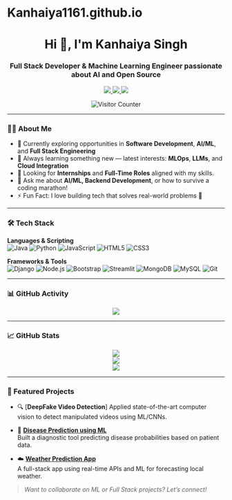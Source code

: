 # Kanhaiya1161.github.io

<h1 align="center">Hi 👋, I'm Kanhaiya Singh</h1>
<h3 align="center">Full Stack Developer & Machine Learning Engineer passionate about AI and Open Source</h3>

<p align="center">
  <a href="https://www.linkedin.com/in/kanhaiya-singh-bharadwaj" target="_blank">
    <img src="https://img.shields.io/badge/LinkedIn-0A66C2?style=for-the-badge&logo=linkedin&logoColor=white"/>
  </a>
  <a href="https://personal-portfolio-kanhaiya.netlify.app/" target="_blank">
    <img src="https://img.shields.io/badge/Portfolio-000000?style=for-the-badge&logo=firefox-browser&logoColor=white"/>
  </a>
  <a href="https://x.com/_Kanhaiya_01" target="_blank">
    <img src="https://img.shields.io/badge/Twitter-1DA1F2?style=for-the-badge&logo=twitter&logoColor=white"/>
  </a>
</p>

<p align="center">
  <img src="https://komarev.com/ghpvc/?username=KanhaiyaSingh01&label=Visitors&color=0e75b6&style=flat" alt="Visitor Counter"/>
</p>

---

### 👨‍💻 About Me

- 🔭 Currently exploring opportunities in **Software Development**, **AI/ML**, and **Full Stack Engineering**
- 🌱 Always learning something new — latest interests: **MLOps**, **LLMs**, and **Cloud Integration**
- 🤝 Looking for **Internships** and **Full-Time Roles** aligned with my skills.
- 💬 Ask me about **AI/ML, Backend Development**, or how to survive a coding marathon!
- ⚡ Fun Fact: I love building tech that solves real-world problems 🚀

---

### 🛠️ Tech Stack

**Languages & Scripting**  
![Java](https://img.shields.io/badge/Java-ED8B00?style=flat-square&logo=java&logoColor=white)
![Python](https://img.shields.io/badge/Python-3670A0?style=flat-square&logo=python&logoColor=ffdd54)
![JavaScript](https://img.shields.io/badge/JavaScript-F7DF1E?style=flat-square&logo=javascript&logoColor=black)
![HTML5](https://img.shields.io/badge/HTML5-E34F26?style=flat-square&logo=html5&logoColor=white)
![CSS3](https://img.shields.io/badge/CSS3-1572B6?style=flat-square&logo=css3&logoColor=white)

**Frameworks & Tools**  
![Django](https://img.shields.io/badge/Django-092E20?style=flat-square&logo=django&logoColor=white)
![Node.js](https://img.shields.io/badge/Node.js-339933?style=flat-square&logo=nodedotjs&logoColor=white)
![Bootstrap](https://img.shields.io/badge/Bootstrap-563D7C?style=flat-square&logo=bootstrap&logoColor=white)
![Streamlit](https://img.shields.io/badge/Streamlit-FF4B4B?style=flat-square&logo=streamlit&logoColor=white)
![MongoDB](https://img.shields.io/badge/MongoDB-4EA94B?style=flat-square&logo=mongodb&logoColor=white)
![MySQL](https://img.shields.io/badge/MySQL-005C84?style=flat-square&logo=mysql&logoColor=white)
![Git](https://img.shields.io/badge/Git-F05032?style=flat-square&logo=git&logoColor=white)

---

### 📊 GitHub Activity

<p align="center">
  <img src="https://github.com/Kanhaiya1161" />
</p>

---

### 📈 GitHub Stats

<p align="center">
  <img src="https://github-readme-stats.vercel.app/api?username=KanhaiyaSingh01&show_icons=true&theme=github_dark&hide_title=true&count_private=true" />
  <br/>
  <img src="https://github-readme-streak-stats.herokuapp.com/?user=KanhaiyaSingh01&theme=github-dark" />
  <br/>
  <img src="https://github-readme-stats.vercel.app/api/top-langs/?username=KanhaiyaSingh01&layout=compact&theme=github_dark" />
</p>

---

### 🚀 Featured Projects

- 🔍 [**DeepFake Video Detection**] 
  Applied state-of-the-art computer vision to detect manipulated videos using ML/CNNs.

- 🧬 [**Disease Prediction using ML**](#)  
  Built a diagnostic tool predicting disease probabilities based on patient data.

- ☁️ [**Weather Prediction App**](#)  
  A full-stack app using real-time APIs and ML for forecasting local weather.

> _Want to collaborate on ML or Full Stack projects? Let’s connect!_
